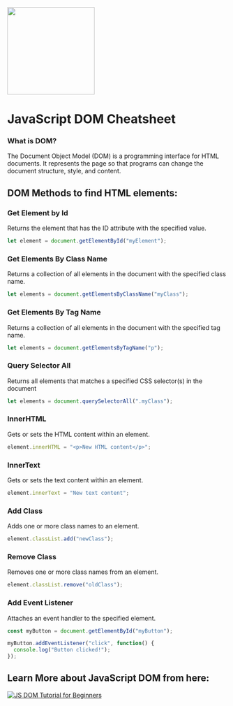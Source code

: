 <img src="https://github.com/Vishal-raj-1/Frontend-Development-Essentials/blob/main/Assets/Icons/js.png" width="200px" />

# JavaScript DOM Cheatsheet

### What is DOM?

The Document Object Model (DOM) is a programming interface for HTML documents. It represents the page so that programs can change the document structure, style, and content.

## DOM Methods to find HTML elements:

### Get Element by Id

Returns the element that has the ID attribute with the specified value.

```jsx
let element = document.getElementById("myElement");
```

### Get Elements By Class Name

Returns a collection of all elements in the document with the specified class name.

```jsx
let elements = document.getElementsByClassName("myClass");
```

### Get Elements By Tag Name

Returns a collection of all elements in the document with the specified tag name.

```jsx
let elements = document.getElementsByTagName("p");
```

### Query Selector All

Returns all elements that matches a specified CSS selector(s) in the document

```jsx
let elements = document.querySelectorAll(".myClass");
```

### InnerHTML

Gets or sets the HTML content within an element.

```jsx
element.innerHTML = "<p>New HTML content</p>";
```

### InnerText

Gets or sets the text content within an element.

```jsx
element.innerText = "New text content";
```

### Add Class

Adds one or more class names to an element.

```jsx
element.classList.add("newClass");
```

### Remove Class

Removes one or more class names from an element.

```jsx
element.classList.remove("oldClass");
```

### Add Event Listener

Attaches an event handler to the specified element.

```jsx
const myButton = document.getElementById("myButton");

myButton.addEventListener("click", function() {
  console.log("Button clicked!");
});
```


## Learn More about JavaScript DOM from here:
[![JS DOM Tutorial for Beginners](https://i.ytimg.com/vi/85jzHRTVdsc/hq720.jpg?sqp=-oaymwEcCNAFEJQDSFXyq4qpAw4IARUAAIhCGAFwAcABBg==&rs=AOn4CLDs_B6goLnSFqU6x2aesa56jJmg_Q)](https://www.youtube.com/watch?v=85jzHRTVdsc&t=5s&ab_channel=VishalRajput)
